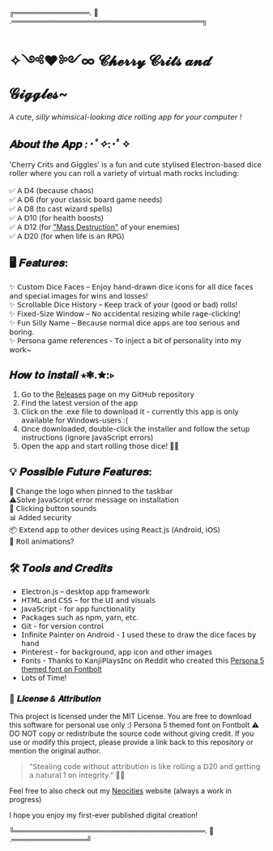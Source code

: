 ╔═══════════════. 🍒 .══════════════════════════════════════╗
# ✧༺♥༻∞ 𝓒𝓱𝓮𝓻𝓻𝔂 𝓒𝓻𝓲𝓽𝓼 𝓪𝓷𝓭 𝓖𝓲𝓰𝓰𝓵𝓮𝓼~
𝘈 𝘤𝘶𝘵𝘦, 𝘴𝘪𝘭𝘭𝘺 𝘸𝘩𝘪𝘮𝘴𝘪𝘤𝘢𝘭-𝘭𝘰𝘰𝘬𝘪𝘯𝘨 𝘥𝘪𝘤𝘦 𝘳𝘰𝘭𝘭𝘪𝘯𝘨 𝘢𝘱𝘱 𝘧𝘰𝘳 𝘺𝘰𝘶𝘳 𝘤𝘰𝘮𝘱𝘶𝘵𝘦𝘳 _!_


## **𝑨𝒃𝒐𝒖𝒕 𝒕𝒉𝒆 𝑨𝒑𝒑** *:･ﾟ✧*:･ﾟ✧
'𝖢𝗁𝖾𝗋𝗋𝗒 𝖢𝗋𝗂𝗍𝗌 𝖺𝗇𝖽 𝖦𝗂𝗀𝗀𝗅𝖾𝗌' 𝗂𝗌 𝖺 𝖿𝗎𝗇 𝖺𝗇𝖽 𝖼𝗎𝗍𝖾 𝗌𝗍𝗒𝗅𝗂𝗌𝖾𝖽 𝖤𝗅𝖾𝖼𝗍𝗋𝗈𝗇-𝖻𝖺𝗌𝖾𝖽 𝖽𝗂𝖼𝖾 𝗋𝗈𝗅𝗅𝖾𝗋 𝗐𝗁𝖾𝗋𝖾 𝗒𝗈𝗎 𝖼𝖺𝗇 𝗋𝗈𝗅𝗅 𝖺 𝗏𝖺𝗋𝗂𝖾𝗍𝗒 𝗈𝖿 𝗏𝗂𝗋𝗍𝗎𝖺𝗅 𝗆𝖺𝗍𝗁 𝗋𝗈𝖼𝗄𝗌 𝗂𝗇𝖼𝗅𝗎𝖽𝗂𝗇𝗀:
<br>
<br> ✅ 𝖠 𝖣4 (𝖻𝖾𝖼𝖺𝗎𝗌𝖾 𝖼𝗁𝖺𝗈𝗌)
<br> ✅ 𝖠 𝖣6 (𝖿𝗈𝗋 𝗒𝗈𝗎𝗋 𝖼𝗅𝖺𝗌𝗌𝗂𝖼 𝖻𝗈𝖺𝗋𝖽 𝗀𝖺𝗆𝖾 𝗇𝖾𝖾𝖽𝗌)
<br> ✅ 𝖠 𝖣8 (𝗍𝗈 𝖼𝖺𝗌𝗍 𝗐𝗂𝗓𝖺𝗋𝖽 𝗌𝗉𝖾𝗅𝗅𝗌)
<br> ✅ 𝖠 𝖣10 (𝖿𝗈𝗋 𝗁𝖾𝖺𝗅𝗍𝗁 𝖻𝗈𝗈𝗌𝗍𝗌)
<br> ✅ 𝖠 𝖣12 (𝖿𝗈𝗋 ["Mass Destruction"](https://youtu.be/Q6q6pDC6Mas?si=5w3GDYMQ37_Cf5BU) 𝗈𝖿 𝗒𝗈𝗎𝗋 𝖾𝗇𝖾𝗆𝗂𝖾𝗌)
<br> ✅ 𝖠 𝖣20 (𝖿𝗈𝗋 𝗐𝗁𝖾𝗇 𝗅𝗂𝖿𝖾 𝗂𝗌 𝖺𝗇 𝖱𝖯𝖦)

## **🖥️ 𝑭𝒆𝒂𝒕𝒖𝒓𝒆𝒔:**
✨ 𝖢𝗎𝗌𝗍𝗈𝗆 𝖣𝗂𝖼𝖾 𝖥𝖺𝖼𝖾𝗌 – 𝖤𝗇𝗃𝗈𝗒 𝗁𝖺𝗇𝖽-𝖽𝗋𝖺𝗐𝗇 𝖽𝗂𝖼𝖾 𝗂𝖼𝗈𝗇𝗌 𝖿𝗈𝗋 𝖺𝗅𝗅 𝖽𝗂𝖼𝖾 𝖿𝖺𝖼𝖾𝗌 𝖺𝗇𝖽 𝗌𝗉𝖾𝖼𝗂𝖺𝗅 𝗂𝗆𝖺𝗀𝖾𝗌 𝖿𝗈𝗋 𝗐𝗂𝗇𝗌 𝖺𝗇𝖽 𝗅𝗈𝗌𝗌𝖾𝗌!
<br> ✨ 𝖲𝖼𝗋𝗈𝗅𝗅𝖺𝖻𝗅𝖾 𝖣𝗂𝖼𝖾 𝖧𝗂𝗌𝗍𝗈𝗋𝗒 – 𝖪𝖾𝖾𝗉 𝗍𝗋𝖺𝖼𝗄 𝗈𝖿 𝗒𝗈𝗎𝗋 (𝗀𝗈𝗈𝖽 𝗈𝗋 𝖻𝖺𝖽) 𝗋𝗈𝗅𝗅𝗌!
<br> ✨ 𝖥𝗂𝗑𝖾𝖽-𝖲𝗂𝗓𝖾 𝖶𝗂𝗇𝖽𝗈𝗐 – 𝖭𝗈 𝖺𝖼𝖼𝗂𝖽𝖾𝗇𝗍𝖺𝗅 𝗋𝖾𝗌𝗂𝗓𝗂𝗇𝗀 𝗐𝗁𝗂𝗅𝖾 𝗋𝖺𝗀𝖾-𝖼𝗅𝗂𝖼𝗄𝗂𝗇𝗀!
<br> ✨ 𝖥𝗎𝗇 𝖲𝗂𝗅𝗅𝗒 𝖭𝖺𝗆𝖾 – 𝖡𝖾𝖼𝖺𝗎𝗌𝖾 𝗇𝗈𝗋𝗆𝖺𝗅 𝖽𝗂𝖼𝖾 𝖺𝗉𝗉𝗌 𝖺𝗋𝖾 𝗍𝗈𝗈 𝗌𝖾𝗋𝗂𝗈𝗎𝗌 𝖺𝗇𝖽 𝖻𝗈𝗋𝗂𝗇𝗀.
<br> ✨ 𝖯𝖾𝗋𝗌𝗈𝗇𝖺 𝗀𝖺𝗆𝖾 𝗋𝖾𝖿𝖾𝗋𝖾𝗇𝖼𝖾𝗌 - 𝖳𝗈 𝗂𝗇𝗃𝖾𝖼𝗍 𝖺 𝖻𝗂𝗍 𝗈𝖿 𝗉𝖾𝗋𝗌𝗈𝗇𝖺𝗅𝗂𝗍𝗒 𝗂𝗇𝗍𝗈 𝗆𝗒 𝗐𝗈𝗋𝗄~

## **𝑯𝒐𝒘 𝒕𝒐 𝒊𝒏𝒔𝒕𝒂𝒍𝒍** ⭒❃.✮:▹
1. 𝖦𝗈 𝗍𝗈 𝗍𝗁𝖾 [Releases](https://github.com/ZXLTRVN/diceproject/releases) 𝗉𝖺𝗀𝖾 𝗈𝗇 𝗆𝗒 𝖦𝗂𝗍𝖧𝗎𝖻 𝗋𝖾𝗉𝗈𝗌𝗂𝗍𝗈𝗋𝗒
2. 𝖥𝗂𝗇𝖽 𝗍𝗁𝖾 𝗅𝖺𝗍𝖾𝗌𝗍 𝗏𝖾𝗋𝗌𝗂𝗈𝗇 𝗈𝖿 𝗍𝗁𝖾 𝖺𝗉𝗉
3. 𝖢𝗅𝗂𝖼𝗄 𝗈𝗇 𝗍𝗁𝖾 .𝖾𝗑𝖾 𝖿𝗂𝗅𝖾 𝗍𝗈 𝖽𝗈𝗐𝗇𝗅𝗈𝖺𝖽 𝗂𝗍 - 𝖼𝗎𝗋𝗋𝖾𝗇𝗍𝗅𝗒 𝗍𝗁𝗂𝗌 𝖺𝗉𝗉 𝗂𝗌 𝗈𝗇𝗅𝗒 𝖺𝗏𝖺𝗂𝗅𝖺𝖻𝗅𝖾 𝖿𝗈𝗋 𝖶𝗂𝗇𝖽𝗈𝗐𝗌-𝗎𝗌𝖾𝗋𝗌 :(
4. 𝖮𝗇𝖼𝖾 𝖽𝗈𝗐𝗇𝗅𝗈𝖺𝖽𝖾𝖽, 𝖽𝗈𝗎𝖻𝗅𝖾-𝖼𝗅𝗂𝖼𝗄 𝗍𝗁𝖾 𝗂𝗇𝗌𝗍𝖺𝗅𝗅𝖾𝗋 𝖺𝗇𝖽 𝖿𝗈𝗅𝗅𝗈𝗐 𝗍𝗁𝖾 𝗌𝖾𝗍𝗎𝗉 𝗂𝗇𝗌𝗍𝗋𝗎𝖼𝗍𝗂𝗈𝗇𝗌 (𝗂𝗀𝗇𝗈𝗋𝖾 𝖩𝖺𝗏𝖺𝖲𝖼𝗋𝗂𝗉𝗍 𝖾𝗋𝗋𝗈𝗋𝗌)
5. 𝖮𝗉𝖾𝗇 𝗍𝗁𝖾 𝖺𝗉𝗉 𝖺𝗇𝖽 𝗌𝗍𝖺𝗋𝗍 𝗋𝗈𝗅𝗅𝗂𝗇𝗀 𝗍𝗁𝗈𝗌𝖾 𝖽𝗂𝖼𝖾! 🎲🍒

## 💡 **𝑷𝒐𝒔𝒔𝒊𝒃𝒍𝒆 𝑭𝒖𝒕𝒖𝒓𝒆 𝑭𝒆𝒂𝒕𝒖𝒓𝒆𝒔:**
🔮 𝖢𝗁𝖺𝗇𝗀𝖾 𝗍𝗁𝖾 𝗅𝗈𝗀𝗈 𝗐𝗁𝖾𝗇 𝗉𝗂𝗇𝗇𝖾𝖽 𝗍𝗈 𝗍𝗁𝖾 𝗍𝖺𝗌𝗄𝖻𝖺𝗋
<br>⚠️𝖲𝗈𝗅𝗏𝖾 𝖩𝖺𝗏𝖺𝖲𝖼𝗋𝗂𝗉𝗍 𝖾𝗋𝗋𝗈𝗋 𝗆𝖾𝗌𝗌𝖺𝗀𝖾 𝗈𝗇 𝗂𝗇𝗌𝗍𝖺𝗅𝗅𝖺𝗍𝗂𝗈𝗇
<br>🎨 𝖢𝗅𝗂𝖼𝗄𝗂𝗇𝗀 𝖻𝗎𝗍𝗍𝗈𝗇 𝗌𝗈𝗎𝗇𝖽𝗌
<br>📊 𝖠𝖽𝖽𝖾𝖽 𝗌𝖾𝖼𝗎𝗋𝗂𝗍𝗒
<br>📦 𝖤𝗑𝗍𝖾𝗇𝖽 𝖺𝗉𝗉 𝗍𝗈 𝗈𝗍𝗁𝖾𝗋 𝖽𝖾𝗏𝗂𝖼𝖾𝗌 𝗎𝗌𝗂𝗇𝗀 𝖱𝖾𝖺𝖼𝗍.𝗃𝗌 (𝖠𝗇𝖽𝗋𝗈𝗂𝖽, 𝗂𝖮𝖲)
<br>🎲 𝖱𝗈𝗅𝗅 𝖺𝗇𝗂𝗆𝖺𝗍𝗂𝗈𝗇𝗌?

## **🛠 𝑻𝒐𝒐𝒍𝒔 𝒂𝒏𝒅 𝑪𝒓𝒆𝒅𝒊𝒕𝒔**
- 𝖤𝗅𝖾𝖼𝗍𝗋𝗈𝗇.𝗃𝗌 – 𝖽𝖾𝗌𝗄𝗍𝗈𝗉 𝖺𝗉𝗉 𝖿𝗋𝖺𝗆𝖾𝗐𝗈𝗋𝗄
- 𝖧𝖳𝖬𝖫 𝖺𝗇𝖽 𝖢𝖲𝖲 – 𝖿𝗈𝗋 𝗍𝗁𝖾 𝖴𝖨 𝖺𝗇𝖽 𝗏𝗂𝗌𝗎𝖺𝗅𝗌
- 𝖩𝖺𝗏𝖺𝖲𝖼𝗋𝗂𝗉𝗍 - 𝖿𝗈𝗋 𝖺𝗉𝗉 𝖿𝗎𝗇𝖼𝗍𝗂𝗈𝗇𝖺𝗅𝗂𝗍𝗒
- 𝖯𝖺𝖼𝗄𝖺𝗀𝖾𝗌 𝗌𝗎𝖼𝗁 𝖺𝗌 𝗇𝗉𝗆, 𝗒𝖺𝗋𝗇, 𝖾𝗍𝖼.
- 𝖦𝗂𝗍 - 𝖿𝗈𝗋 𝗏𝖾𝗋𝗌𝗂𝗈𝗇 𝖼𝗈𝗇𝗍𝗋𝗈𝗅
- 𝖨𝗇𝖿𝗂𝗇𝗂𝗍𝖾 𝖯𝖺𝗂𝗇𝗍𝖾𝗋 𝗈𝗇 𝖠𝗇𝖽𝗋𝗈𝗂𝖽 - 𝖨 𝗎𝗌𝖾𝖽 𝗍𝗁𝖾𝗌𝖾 𝗍𝗈 𝖽𝗋𝖺𝗐 𝗍𝗁𝖾 𝖽𝗂𝖼𝖾 𝖿𝖺𝖼𝖾𝗌 𝖻𝗒 𝗁𝖺𝗇𝖽
- 𝖯𝗂𝗇𝗍𝖾𝗋𝖾𝗌𝗍 - 𝖿𝗈𝗋 𝖻𝖺𝖼𝗄𝗀𝗋𝗈𝗎𝗇𝖽, 𝖺𝗉𝗉 𝗂𝖼𝗈𝗇 𝖺𝗇𝖽 𝗈𝗍𝗁𝖾𝗋 𝗂𝗆𝖺𝗀𝖾𝗌
- 𝖥𝗈𝗇𝗍𝗌 - 𝖳𝗁𝖺𝗇𝗄𝗌 𝗍𝗈 𝖪𝖺𝗇𝗃𝗂𝖯𝗅𝖺𝗒𝗌𝖨𝗇𝖼 𝗈𝗇 𝖱𝖾𝖽𝖽𝗂𝗍 𝗐𝗁𝗈 𝖼𝗋𝖾𝖺𝗍𝖾𝖽 𝗍𝗁𝗂𝗌 [Persona 5 themed font on Fontbolt](https://www.fontbolt.com/font/persona-5-font/)
- 𝖫𝗈𝗍𝗌 𝗈𝖿 𝖳𝗂𝗆𝖾!

### 📝 **𝑳𝒊𝒄𝒆𝒏𝒔𝒆 _&_ 𝑨𝒕𝒕𝒓𝒊𝒃𝒖𝒕𝒊𝒐𝒏**
This project is licensed under the MIT License. You are free to download this software for personal use only :)
Persona 5 themed font on Fontbolt
⚠️ DO NOT copy or redistribute the source code without giving credit.
If you use or modify this project, please provide a link back to this repository or mention the original author.

> "𝖲𝗍𝖾𝖺𝗅𝗂𝗇𝗀 𝖼𝗈𝖽𝖾 𝗐𝗂𝗍𝗁𝗈𝗎𝗍 𝖺𝗍𝗍𝗋𝗂𝖻𝗎𝗍𝗂𝗈𝗇 𝗂𝗌 𝗅𝗂𝗄𝖾 𝗋𝗈𝗅𝗅𝗂𝗇𝗀 𝖺 𝖣20 𝖺𝗇𝖽 𝗀𝖾𝗍𝗍𝗂𝗇𝗀 𝖺 𝗇𝖺𝗍𝗎𝗋𝖺𝗅 1 𝗈𝗇 𝗂𝗇𝗍𝖾𝗀𝗋𝗂𝗍𝗒." 🎲😆

Feel free to also check out my [Neocities](https://yolia.neocities.org/) website (always a work in progress)

I hope you enjoy my first-ever published digital creation! 

╚══════════════════════════════════════. 🍒 .═══════════════╝
